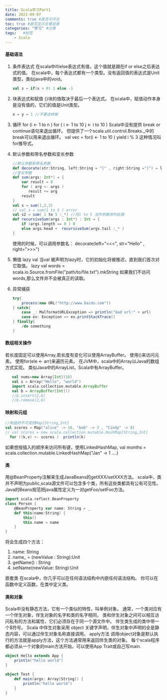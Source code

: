 ```yaml
---
title: Scala学习Part1
date: 2021-09-07
comments: true #是否可评论
toc: true #是否显示文章目录
categories: "学习" #分类
tags:   #标签
    - Scala
---
```

#### 基础语法
1. 条件表达式
   在scala中if/else表达式有值，这个值就是跟在if or else之后表达式的值。
   在scala中，每个表达式都有一个类型。没有返回值的表达式是Unit类型，类似java中的void。
   ```scala
   val s = if(x > 0) 1 else -1
   ```
2. 块表达式和赋值
   {}块的值取决于最后一个表达式。
   在scala中，赋值动作本身是没有值的，它们的值是Unit类型。
   ```scala
   x = y = 1 //不要这样做
   ```
3. 循环
   for (i <- 1 to n )
   for ( i <- 1 to 10
         j <- i to 10
   )
   Scala中没有提供 break or continue语句来退出循环。
   但提供了一个scala.util.control.Breaks._中的break可以用来退出循环。
   val vec = for(i <- 1 to 10 ) yield i % 3
   这种情况叫for推导式。
4. 默认参数和带名参数和变长参数
   ```scala
   //默认参数和带名参数
   def decorate(str:String, left:String = "[" , right:String ="]") = left + str + right
   //变长参数
   def sum(args: Int*) = {
       var result = 0
       for ( arg <- args )
          result += arg
       result
   }
   val s = sum(1,2,3)
   // val s = sum(1 to 5 ) error
   val s2 = sum( 1 to 5 :_*) //将1 to 5 当作参数序列处理
   def recursiveSum(args : Int*) : Int = {
       if (args.length == 0 ) 0
       else args.head +  recursiveSum(args.tail :_* )
   }
   ```
   使用的时候，可以调用参数名：
   decorate(left="<<<", str="Hello" , right=">>>")


5. 懒值 lazy val
   当val 被声明为lazy时，它的初始化将被推迟，直到我们首次对它取值。
   lazy val words = scala.io.Source.fromFile("path/to/file.txt").mkString
   如果我们不访问words,那么文件并不会被真正的读取。

6. 异常捕获
   ```scala
   try{
       process(new URL("http://www.baidu.com"))
   } catch{
       case _: MalformatURLException => println("bad url:" + url)
       case ex: Exception => ex.printStackTrace()
   } finally{
       /do something
   }
   ```
 #### 数组相关操作
 若长度固定可以使用Array,若长度有变化可以使用ArrayBuffer。
 使用()来访问元素。
 使用for(ele <- arr)来遍历元素。
 在JVM中，scala中的Array以Java的数组方式实现。
 类似Java中的ArrayList，Scala中有ArrayBuffer。
 ```scala
    val nums=new Array[Int](10)
    val s = Array("Hello", "world")
    import scala.collection.mutable.ArrayBuffer
    val b = ArrayBuffer[Int]()
    //b.insert(2,6)
    //b.remove(2,6)
 ```

 #### 映射和元组
 ```scala
 //构造的不可变的Map[String,Int]
 val scores = Map("alice" -> 10, "bob" -> 3 , "Cindy" -> 8)
// val scores = new scala.collection.mutable.HashMap[String,Int]
   for ((k,v) <- scores )  println(k)
 ```
 如果想按插入的顺序来访问所有键，使用LinkedHashMap,
 val months = scala.collection.mutable.LinkedHashMap("Jan" -> 1 ....)

 #### 类
 用@BeanProperty注解来生成JavaBeans的getXXX/setXXX方法。
 scala中，类并不声明为public,scala源文件可以包含多个类，所有这些类都具有公有可见性。
 Java的Beans规范把java属性定义为一对getFoo/setFoo方法。
 ```scala
 import scala.reflect.BeanProperty
 class Person {
     @BeanProperty var name: String = _
     def this(name:String) {
         this()
         this.name = name
     }
 }
 ```
 将会生成四个方法：
 1. name: String
 2. name_ = (newValue : String):Unit
 3. getName() : String
 4. setName(newValue: String):Unit

嵌套类
在scala中，你几乎可以在任何语法结构中内嵌任何语法结构。
你可以在函数中定义函数，在类中定义类。

#### 类和对象
Scala中没有静态方法，它有一个类似的特性，叫单例对象。
通常，一个类对应有一个伴生对象，伴生对象的名字和类的名字相同，
类和伴生对象之间可以相互访问私有的方法和属性，它们必须存在于同一个源文件中。
伴生类生成的类中带一个$符号。
Scala 中伴生对象采用 object 关键字声明，伴生对象中声明的全是静态内容，可以通过伴生对象名称直接调用。
apply方法
调用object对象是默认执行的方法就是apply方法，这个方法通常用来返回伴生类的对象。
每个scala程序都必须从一个对象的main方法开始，可以使用App Trait或自己写main.
```scala
object Hello extends App {
    println("hello world")
}

object Test {
    def main(args: Array[String]) {
        println("hello world")
    }
}
```